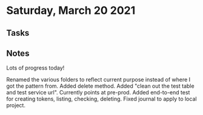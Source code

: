 # Saturday, March 20 2021

## Tasks

## Notes
Lots of progress today!

Renamed the various folders to reflect current purpose instead of where I got the pattern from.
Added delete method.
Added "clean out the test table and test service url".  Currently points at pre-prod.
Added end-to-end test for creating tokens, listing, checking, deleting.
Fixed journal to apply to local project.
